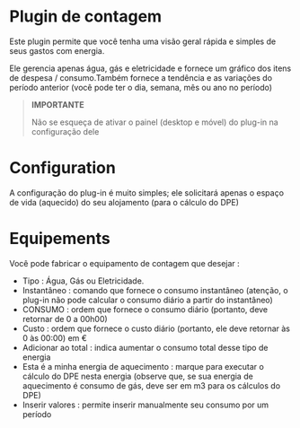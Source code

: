 # Plugin de contagem

Este plugin permite que você tenha uma visão geral rápida e simples de seus gastos com energia.

Ele gerencia apenas água, gás e eletricidade e fornece um gráfico dos itens de despesa / consumo.Também fornece a tendência e as variações do período anterior (você pode ter o dia, semana, mês ou ano no período)

> **IMPORTANTE**
>
> Não se esqueça de ativar o painel (desktop e móvel) do plug-in na configuração dele

# Configuration

A configuração do plug-in é muito simples; ele solicitará apenas o espaço de vida (aquecido) do seu alojamento (para o cálculo do DPE)

# Equipements

Você pode fabricar o equipamento de contagem que desejar :

* Tipo :  Água, Gás ou Eletricidade.
* Instantâneo : comando que fornece o consumo instantâneo (atenção, o plug-in não pode calcular o consumo diário a partir do instantâneo)
* CONSUMO : ordem que fornece o consumo diário (portanto, deve retornar de 0 a 00h00)
* Custo : ordem que fornece o custo diário (portanto, ele deve retornar às 0 às 00:00) em €
* Adicionar ao total : indica aumentar o consumo total desse tipo de energia
* Esta é a minha energia de aquecimento : marque para executar o cálculo do DPE nesta energia (observe que, se sua energia de aquecimento é consumo de gás, deve ser em m3 para os cálculos do DPE)
* Inserir valores : permite inserir manualmente seu consumo por um período
